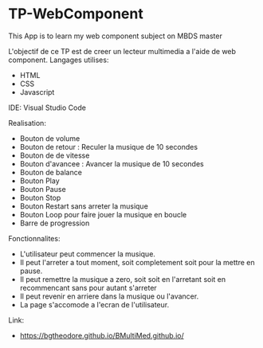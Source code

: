 # TP-WebComponent
This App is to learn my web component subject on MBDS master

L'objectif de ce TP est de creer un lecteur multimedia a l'aide de web component.
Langages utilises:
- HTML
- CSS
- Javascript

IDE: Visual Studio Code

Realisation:
- Bouton de volume
- Bouton de retour : Reculer la musique de 10 secondes
- Bouton de de vitesse
- Bouton d'avancee : Avancer la musique de 10 secondes
- Bouton de balance
- Bouton Play
- Bouton Pause
- Bouton Stop
- Bouton Restart sans arreter la musique
- Bouton Loop pour faire jouer la musique en boucle
- Barre de progression

Fonctionnalites:
- L'utilisateur peut commencer la musique.
- Il peut l'arreter a tout moment, soit completement soit pour la mettre en pause.
- Il peut remettre la musique a zero, soit soit en l'arretant soit en recommencant sans pour autant s'arreter
- Il peut revenir en arriere dans la musique ou l'avancer.
- La page s'accomode a l'ecran de l'utilisateur.

Link:
- https://bgtheodore.github.io/BMultiMed.github.io/
